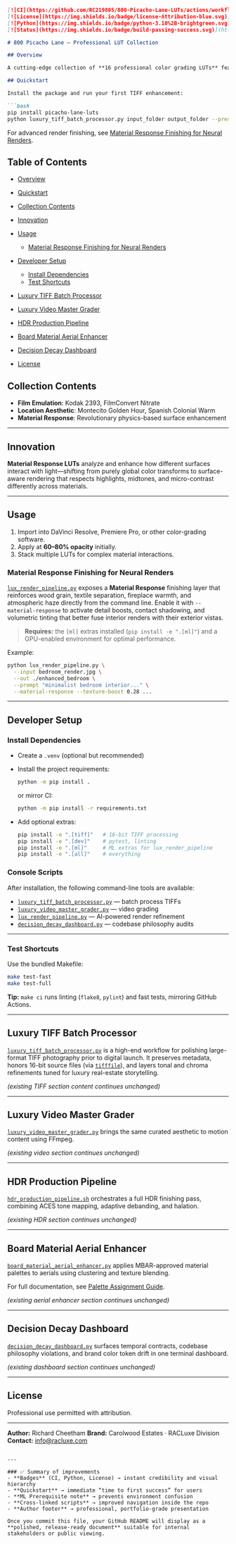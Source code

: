 ````markdown
[![CI](https://github.com/RC219805/800-Picacho-Lane-LUTs/actions/workflows/python-app.yml/badge.svg)](https://github.com/RC219805/800-Picacho-Lane-LUTs/actions)
[![License](https://img.shields.io/badge/license-Attribution-blue.svg)](#license)
[![Python](https://img.shields.io/badge/python-3.10%2B-brightgreen.svg)](https://www.python.org/)
[![Status](https://img.shields.io/badge/build-passing-success.svg)](https://github.com/RC219805/800-Picacho-Lane-LUTs)

# 800 Picacho Lane — Professional LUT Collection

## Overview

A cutting-edge collection of **16 professional color grading LUTs** featuring innovative **Material Response** technology.

## Quickstart

Install the package and run your first TIFF enhancement:

```bash
pip install picacho-lane-luts
python luxury_tiff_batch_processor.py input_folder output_folder --preset signature
````

For advanced render finishing, see [Material Response Finishing for Neural Renders](#material-response-finishing-for-neural-renders).

## Table of Contents

* [Overview](#overview)
* [Quickstart](#quickstart)
* [Collection Contents](#collection-contents)
* [Innovation](#innovation)
* [Usage](#usage)

  * [Material Response Finishing for Neural Renders](#material-response-finishing-for-neural-renders)
* [Developer Setup](#developer-setup)

  * [Install Dependencies](#install-dependencies)
  * [Test Shortcuts](#test-shortcuts)
* [Luxury TIFF Batch Processor](#luxury-tiff-batch-processor)
* [Luxury Video Master Grader](#luxury-video-master-grader)
* [HDR Production Pipeline](#hdr-production-pipeline)
* [Board Material Aerial Enhancer](#board-material-aerial-enhancer)
* [Decision Decay Dashboard](#decision-decay-dashboard)
* [License](#license)

## Collection Contents

* **Film Emulation**: Kodak 2393, FilmConvert Nitrate
* **Location Aesthetic**: Montecito Golden Hour, Spanish Colonial Warm
* **Material Response**: Revolutionary physics-based surface enhancement

---

## Innovation

**Material Response LUTs** analyze and enhance how different surfaces interact with light—shifting from purely global color transforms to surface-aware rendering that respects highlights, midtones, and micro-contrast differently across materials.

---

## Usage

1. Import into DaVinci Resolve, Premiere Pro, or other color-grading software.
2. Apply at **60–80% opacity** initially.
3. Stack multiple LUTs for complex material interactions.

### Material Response Finishing for Neural Renders

[`lux_render_pipeline.py`](./lux_render_pipeline.py) exposes a **Material Response** finishing layer that reinforces wood grain, textile separation, fireplace warmth, and atmospheric haze directly from the command line. Enable it with `--material-response` to activate detail boosts, contact shadowing, and volumetric tinting that better fuse interior renders with their exterior vistas.

> **Requires:** the `[ml]` extras installed (`pip install -e ".[ml]"`) and a GPU-enabled environment for optimal performance.

Example:

```bash
python lux_render_pipeline.py \
  --input bedroom_render.jpg \
  --out ./enhanced_bedroom \
  --prompt "minimalist bedroom interior..." \
  --material-response --texture-boost 0.28 ...
```

---

## Developer Setup

### Install Dependencies

* Create a `.venv` (optional but recommended)

* Install the project requirements:

  ```bash
  python -m pip install .
  ```

  or mirror CI:

  ```bash
  python -m pip install -r requirements.txt
  ```

* Add optional extras:

  ```bash
  pip install -e ".[tiff]"   # 16-bit TIFF processing
  pip install -e ".[dev]"    # pytest, linting
  pip install -e ".[ml]"     # ML extras for lux_render_pipeline
  pip install -e ".[all]"    # everything
  ```

### Console Scripts

After installation, the following command-line tools are available:

* [`luxury_tiff_batch_processor.py`](./luxury_tiff_batch_processor.py) — batch process TIFFs
* [`luxury_video_master_grader.py`](./luxury_video_master_grader.py) — video grading
* [`lux_render_pipeline.py`](./lux_render_pipeline.py) — AI-powered render refinement
* [`decision_decay_dashboard.py`](./decision_decay_dashboard.py) — codebase philosophy audits

---

### Test Shortcuts

Use the bundled Makefile:

```bash
make test-fast
make test-full
```

**Tip:** `make ci` runs linting (`flake8`, `pylint`) and fast tests, mirroring GitHub Actions.

---

## Luxury TIFF Batch Processor

[`luxury_tiff_batch_processor.py`](./luxury_tiff_batch_processor.py) is a high-end workflow for polishing large-format TIFF photography prior to digital launch. It preserves metadata, honors 16-bit source files (via [`tifffile`](https://pypi.org/project/tifffile/)), and layers tonal and chroma refinements tuned for luxury real-estate storytelling.

*(existing TIFF section content continues unchanged)*

---

## Luxury Video Master Grader

[`luxury_video_master_grader.py`](./luxury_video_master_grader.py) brings the same curated aesthetic to motion content using FFmpeg.

*(existing video section continues unchanged)*

---

## HDR Production Pipeline

[`hdr_production_pipeline.sh`](./hdr_production_pipeline.sh) orchestrates a full HDR finishing pass, combining ACES tone mapping, adaptive debanding, and halation.

*(existing HDR section continues unchanged)*

---

## Board Material Aerial Enhancer

[`board_material_aerial_enhancer.py`](./board_material_aerial_enhancer.py) applies MBAR-approved material palettes to aerials using clustering and texture blending.

For full documentation, see [Palette Assignment Guide](./08_Documentation/Palette_Assignment_Guide.md).

*(existing aerial enhancer section continues unchanged)*

---

## Decision Decay Dashboard

[`decision_decay_dashboard.py`](./decision_decay_dashboard.py) surfaces temporal contracts, codebase philosophy violations, and brand color token drift in one terminal dashboard.

*(existing dashboard section continues unchanged)*

---

## License

Professional use permitted with attribution.

---

**Author:** Richard Cheetham
**Brand:** Carolwood Estates · RACLuxe Division
**Contact:** [info@racluxe.com](mailto:info@racluxe.com)

```

---

### ✅ Summary of improvements
- **Badges** (CI, Python, License) → instant credibility and visual hierarchy  
- **Quickstart** → immediate “time to first success” for users  
- **ML Prerequisite note** → prevents environment confusion  
- **Cross-linked scripts** → improved navigation inside the repo  
- **Author footer** → professional, portfolio-grade presentation  

Once you commit this file, your GitHub README will display as a **polished, release-ready document** suitable for internal stakeholders or public viewing.
```
